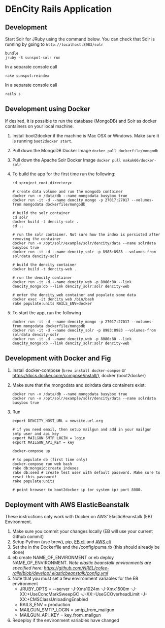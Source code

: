 # DEnCity Rails Application

## Development

Start Solr for JRuby using the command below.  You can check that Solr is running by going to `http://localhost:8983/solr`

```
bundle
jruby -S sunspot-solr run
```

In a separate console  call

```
rake sunspot:reindex
```

In a separate console call

```
rails s
```

## Development using Docker

If desired, it is possible to run the database (MongoDB) and Solr as docker containers on your local machine.

1. Install boot2docker if the machine is Mac OSX or Windows. Make sure it is running `boot2docker start`.
1. Pull down the MongoDB Docker Image `docker pull dockerfile/mongodb`
1. Pull down the Apache Solr Docker Image `docker pull makuk66/docker-solr`
1. To build the app for the first time run the following:

    ```
    cd <project_root_directory>

    # create data volume and run the mongodb container
    docker run -v /data/db --name mongodata busybox true
    docker run -it -d --name dencity_mongo -p 27017:27017 --volumes-from mongodata dockerfile/mongodb

    # build the solr container
    cd solr
    docker build -t dencity-solr .
    cd ..

    # run the solr container. Not sure how the index is persisted after removing the container
    docker run -v /opt/solr/example/solr/dencity/data --name solrdata busybox true
    docker run -it -d --name dencity_solr -p 8983:8983 --volumes-from solrdata dencity-solr

    # build the dencity container
    docker build -t dencity-web .

    # run the dencity container
    docker run -it -d --name dencity_web -p 8080:80 --link dencity_mongo:db --link dencity_solr:solr dencity-web

    # enter the dencity_web container and populate some data
    docker exec -it dencity_web /bin/bash
    rake populate:units RAILS_ENV=docker
    ```

1. To start the app, run the following

    ```
    docker run -it -d --name dencity_mongo -p 27017:27017 --volumes-from mongodata dockerfile/mongodb
    docker run -it -d --name dencity_solr -p 8983:8983 --volumes-from solrdata dencity-solr
    docker run -it -d --name dencity_web -p 8080:80 --link dencity_mongo:db --link dencity_solr:solr dencity-web
    ```

## Development with Docker and Fig

1. Install docker-compose (`brew install docker-compse` or https://docs.docker.com/compose/install/), docker (boot2docker)
1. Make sure that the mongodata and solrdata data containers exist:

    ```
    docker run -v /data/db --name mongodata busybox true
    docker run -v /opt/solr/example/solr/dencity/data --name solrdata busybox true
    ```

1. Run

    
    ```
    export DENCITY_HOST_URL = newsite.url.org
    
    # if you need email, then setup mailgun and add in your mailgun smtp user and api key
    export MAILGUN_SMTP_LOGIN = login
    export MAILGUN_API_KEY = key
    
    docker-compose up

    # to populate db (first time only)
    docker-compose run web bash
    rake db:mongoid:create_indexes
    rake db:seed # create test user with default password. Make sure to reset this password!
    rake populate:units

    # point browser to boot2docker ip (or system ip) port 8080.
    ```

## Deployment with AWS ElasticBeanstalk

These instructions only work with Docker on AWS' ElasticBeanstalk (EB) Environment. 
 
1. Make sure you commit your changes locally (EB will use your current Github commit)
1. Setup Python (use brew), pip, [EB cli](http://docs.aws.amazon.com/elasticbeanstalk/latest/dg/eb-cli3-getting-set-up.html) and [AWS cli](http://docs.aws.amazon.com/cli/latest/userguide/cli-chap-getting-set-up.html)
1. Set the in the Dockerfile and the /config/puma.rb (this should already be done)
1. eb create NAME_OF_ENVIRONMENT or eb deploy NAME_OF_ENVIRONMENT.  *Note elastic beanstalk environments are specified here: https://github.com/NREL/cofee-rails/blob/develop/.elasticbeanstalk/config.yml*
1. Note that you must set a few environment variables for the EB environment
    * JRUBY_OPTS = --server -J-Xms1024m -J-Xmx1500m -J-XX:+UseConcMarkSweepGC -J-XX:-UseGCOverheadLimit -J-XX:+CMSClassUnloadingEnabled
    * RAILS_ENV = production
    * MAILGUN_SMTP_LOGIN = smtp_from_mailgun
    * MAILGUN_API_KEY = key_from_mailgun
1. Redeploy if the environment variables have changed



